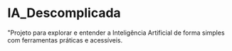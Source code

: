 # IA_Descomplicada
"Projeto para explorar e entender a Inteligência Artificial de forma simples com ferramentas práticas e acessíveis.
